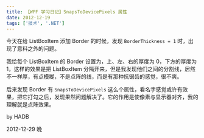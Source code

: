 ```yaml
---
title: 【WPF 学习日记】SnapsToDevicePixels 属性
date: 2012-12-19
tags: ['技术', '.NET']
---
```


今天在给 ListBoxItem 添加 Border 的时候，发现 `BorderThickness = 1` 时，出现了意料之外的问题。

我给每个 ListBoxItem 的 Border 设置为，上、左、右的厚度为 0，下方的厚度为 1，这样的效果是把 ListBoxItem 分隔开来，但是我发现他们之间的分割线，居然不一样厚，有点模糊，不是点阵的线，而是有那种抗锯齿的感觉，很不爽。

后来发现 Border 有 `SnapsToDevicePixels` 这么个属性，看名字感觉或许有效果，把它打勾之后，发现果然问题解决了。它的作用是使像素与显示器对齐，我的理解就是点阵效果。

by HADB

2012-12-29 晚
